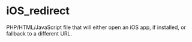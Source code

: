 # iOS_redirect
PHP/HTML/JavaScript file that will either open an iOS app, if installed, or fallback to a different URL.
